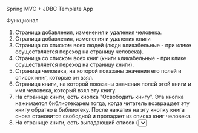 Spring MVC + JDBC Template App

Функционал
1) Страница добавления, изменения и удаления человека.
2) Страница добавления, изменения и удаления книги
3) Страница со списком всех людей (люди кликабельные - при клике осуществляется
переход на страницу человека).
4) Страница со списком всех книг (книги кликабельные - при клике осуществляется
переход на страницу книги).
5) Страница человека, на которой показаны значения его полей и список книг, которые он
взял. 
6) Страница книги, на которой показаны значения полей этой книги и имя человека, 
который взял эту книгу.
7) На странице книги, есть кнопка "Освободить книгу". Эта кнопка нажимается библиотекарем тогда, когда читатель 
возвращает эту книгу обратно в библиотеку. После нажатия на эту кнопку книга снова
становится свободной и пропадает из списка книг человека.
8) На странице книги, есть выпадающий список (<select>) 
со всеми людьми и кнопка "Назначить книгу". Эта кнопка нажимается библиотекарем
тогда, когда читатель хочет забрать эту книгу домой. После нажатия на эту кнопку, книга
должна начать принадлежать выбранному человеку и должна появится в его списке
книг
